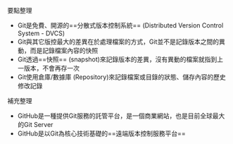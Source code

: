 要點整理
- Git是免費、開源的==分散式版本控制系統== (Distributed Version Control System - DVCS)
- Git與其它版控最大的差異在於處理檔案的方式，Git並不是記錄版本之間的異動，而是記錄檔案內容的快照
- Git透過==快照== (snapshot)來記錄版本的差異，沒有異動的檔案就指到上一版本，不會再存一次
- Git使用倉庫/數據庫 (Repository)來記錄檔案或目錄的狀態、儲存內容的歷史修改記錄

補充整理
- GitHub是一種提供Git服務的託管平台，是一個商業網站，也是目前全球最大的Git Server
- GitHub是以Git為核心技術基礎的==遠端版本控制服務平台==